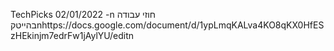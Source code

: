 TechPicks 02/01/2022 -n
‎חוזי עבודה בהייטקnhttps://docs.google.com/document/d/1ypLmqKALva4KO8qKX0HfESzHEkinjm7edrFw1jAylYU/editn